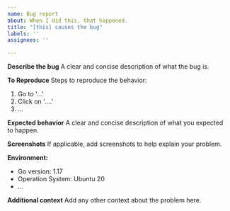 ```yaml
---
name: Bug report
about: When I did this, that happened.
title: "[this] causes the bug"
labels: ''
assignees: ''

---
```


**Describe the bug**
A clear and concise description of what the bug is.

**To Reproduce**
Steps to reproduce the behavior:
1. Go to '...'
2. Click on '....'
3. ...

**Expected behavior**
A clear and concise description of what you expected to happen.

**Screenshots**
If applicable, add screenshots to help explain your problem.

**Environment:**
 - Go version: 1.17
 - Operation System: Ubuntu 20
 - ...

**Additional context**
Add any other context about the problem here.
